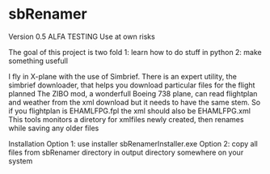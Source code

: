 # sbRenamer

Version 0.5
ALFA TESTING
Use at own risks


The goal of this project is two fold
1: learn how to do stuff in python
2: make something usefull

I fly in X-plane with the use of Simbrief. There is an expert utility, the simbrief downloader, 
that helps you download particular files for the flight planned
The ZIBO mod, a wonderfull Boeing 738 plane, can read flightplan and weather from the xml download
but it needs to have the same stem. 
So if you flightplan is EHAMLFPG.fpl the xml should also be EHAMLFPG.xml 
This tools monitors a diretory for xmlfiles newly created, then renames while saving any older files

Installation
Option 1: use installer sbRenamerInstaller.exe
Option 2: copy all files from sbRenamer directory in output directory somewhere on your system

